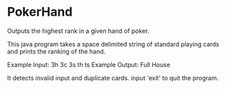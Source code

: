 # PokerHand
Outputs the highest rank in a given hand of poker.

This java program takes a space delimited string of standard playing cards and prints the ranking of the hand.

Example Input: 3h 3c 3s th ts
Example Output: Full House

It detects invalid input and duplicate cards. input 'exit' to quit the program.
